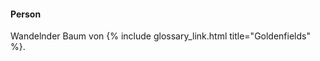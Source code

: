 ---
---

#### Person <i class="fas fa-user-alt"></i>

Wandelnder Baum von {% include glossary_link.html title="Goldenfields" %}.
